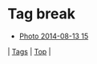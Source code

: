 <!--
title: Tag break
date: 2020-06-28T14:57:48.821Z
tags:
-->
# Tag break

 * [Photo 2014-08-13 15](94633761362.md)

| [Tags](tags.md) | [Top](index.md) |
